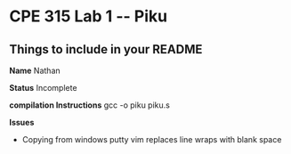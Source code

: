 # CPE 315 Lab 1 -- Piku

## Things to include in your README

**Name**
Nathan

**Status**
Incomplete

**compilation Instructions**
gcc -o piku piku.s

**Issues**
* Copying from windows putty vim replaces line wraps with blank space
















